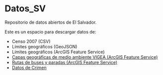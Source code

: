 # Datos_SV

Repositorio de datos abiertos de El Salvador.

Este es un espacio para descargar datos de: 
* Censo 2007 (CSV)
* Límites geográficos (GeoJSON)
* Límites geográficos (ArcGIS Feature Service)
* [Capas geográficas de medio ambiente VIGEA (ArcGIS Feature Service)](http://mapas.marn.gob.sv/arcgis/rest/services/VIGEA/VIGEALayers/MapServer)
* [Rutas de buses y paradas (ArcGIS Feature Service)](https://services9.arcgis.com/4ZwMO9wShTnUDuWy/ArcGIS/rest/services/)
* [Datos de Crimen](https://www.aas.jjay.cuny.edu/single-post/base-de-datos)


